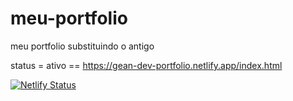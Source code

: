 # meu-portfolio
 meu portfolio substituindo o antigo

status = ativo == https://gean-dev-portfolio.netlify.app/index.html

[![Netlify Status](https://api.netlify.com/api/v1/badges/6edc39e6-e993-483d-9eb7-6d39704dcc11/deploy-status)](https://app.netlify.com/sites/gean-dev-portifolio/deploys)